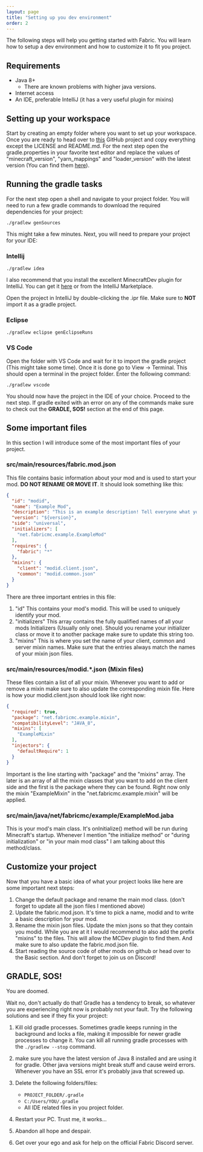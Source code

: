 ```yaml
---
layout: page
title: "Setting up you dev environment"
order: 2
---
```

The following steps will help you getting started with Fabric. You will learn how to setup a dev environment and how to customize it to fit you project.

## Requirements
- Java 8+
    - There are known problems with higher java versions. 
- Internet access
- An IDE, preferable IntelliJ (it has a very useful plugin for mixins)

## Setting up your workspace
Start by creating an empty folder where you want to set up your workspace. Once you are ready to head over to [this](https://github.com/FabricMC/fabric-example-mod/) GitHub project and copy everything except the LICENSE and README.md. For the next step open the gradle.properties in your favorite text editor and replace the values of "minecraft_version", "yarn_mappings" and "loader_version" with the latest version (You can find them [here](https://modmuss50.me/fabric.html)).

## Running the gradle tasks
For the next step open a shell and navigate to your project folder. You will need to run a few gradle commands to download the required dependencies for your project:
```shell
./gradlew genSources
```
This might take a few minutes. Next, you will need to prepare your project for your IDE:

### Intellij
```shell
./gradlew idea
```
I also recommend that you install the excellent MinecraftDev plugin for IntelliJ. You can get it [here](https://plugins.jetbrains.com/plugin/8327-minecraft-development) or from the IntelliJ Marketplace.

Open the project in IntelliJ by double-clicking the .ipr file. Make sure to **NOT** import it as a gradle project.
### Eclipse
```shell
./gradlew eclipse genEclipseRuns
```
### VS Code
Open the folder with VS Code and wait for it to import the gradle project (This might take some time). Once it is done go to View -> Terminal. This should open a terminal in the project folder. Enter the following command:
```shell
./gradlew vscode
```

You should now have the project in the IDE of your choice. Proceed to the next step. If gradle exited with an error on any of the commands make sure to check out the **GRADLE, SOS!** section at the end of this page.

## Some important files
In this section I will introduce some of the most important files of your project.

### src/main/resources/fabric.mod.json
This file contains basic information about your mod and is used to start your mod. **DO NOT RENAME OR MOVE IT**.
It should look something like this:
```json
{
  "id": "modid",
  "name": "Example Mod",
  "description": "This is an example description! Tell everyone what your mod is about!",
  "version": "${version}",
  "side": "universal",
  "initializers": [
    "net.fabricmc.example.ExampleMod"
  ],
  "requires": {
    "fabric": "*"
  },
  "mixins": {
    "client": "modid.client.json",
    "common": "modid.common.json"
  }
}
```
There are three important entries in this file:
1. "id" This contains your mod's modid. This will be used to uniquely identify your mod.
2. "initializers" This array contains the fully qualified names of all your mods Initializers (Usually only one). Should you rename your initializer class or move it to another package make sure to update this string too.
3. "mixins" This is where you set the name of your client, common and server mixin names. Make sure that the entries always match the names of your mixin json files.

### src/main/resources/modid.*.json (Mixin files)
These files contain a list of all your mixin. Whenever you want to add or remove a mixin make sure to also update the corresponding mixin file.
Here is how your modid.client.json should look like right now:
```json
{
  "required": true,
  "package": "net.fabricmc.example.mixin",
  "compatibilityLevel": "JAVA_8",
  "mixins": [
    "ExampleMixin"
  ],
  "injectors": {
    "defaultRequire": 1
  }
}
```
Important is the line starting with "package" and the "mixins" array. The later is an array of all the mixin classes that you want to add on the client side and the first is the package where they can be found. Right now only the mixin "ExampleMixin" in the "net.fabricmc.example.mixin" will be applied.

### src/main/java/net/fabricmc/example/ExampleMod.jaba
This is your mod's main class. It's onInitialize() method will be run during Minecraft's startup. Whenever I mention "the initialize method" or "during initialization" or "in your main mod class" I am talking about this method/class.

## Customize your project
Now that you have a basic idea of what your project looks like here are some important next steps:

1. Change the default package and rename the main mod class. (don't forget to update all the json files I mentioned above)
2. Update the fabric.mod.json. It's time to pick a name, modid and to write a basic description for your mod.
3. Rename the mixin json files. Update the mixn jsons so that they contain you modid. While you are at it I would recommend to also add the prefix "mixins" to the files. This will allow the MCDev plugin to find them. And make sure to also update the fabric.mod.json file.
4. Start reading the source code of other mods on github or head over to the Basic section. And don't forget to join us on Discord!

## **GRADLE, SOS!**
You are doomed.

Wait no, don't actually do that! Gradle has a tendency to break, so whatever you are experiencing right now is probably not your fault. Try the following solutions and see if they fix your project:

1. Kill old gradle processes. Sometimes gradle keeps running in the background and locks a file, making it impossible for newer gradle processes to change it. You can kill all running gradle processes with the `./gradlew --stop` command.

2. make sure you have the latest version of Java 8 installed and are using it for gradle. Other java versions might break stuff and cause weird errors. Whenever you have an SSL error it's probably java that screwed up.

3. Delete the following folders/files:
    - `PROJECT_FOLDER/.gradle`
    - `C:/Users/YOU/.gradle`
    - All IDE related files in you project folder.

4. Restart your PC. Trust me, it works...

5. Abandon all hope and despair.

6. Get over your ego and ask for help on the official Fabric Discord server.